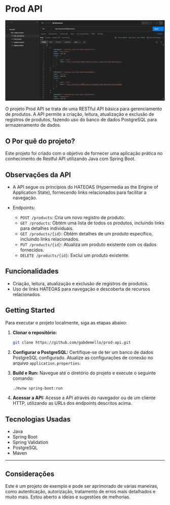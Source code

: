 
# Prod API 

![Print](./readme/print.png)

O projeto Prod API se trata de uma RESTful API básica para gerenciamento de produtos. A API permite a criação, leitura, atualização e exclusão de registros de produtos, fazendo uso do banco de dados PostgreSQL para armazenamento de dados.

## O Por quê do projeto?

Este projeto foi criado com o objetivo de fornecer uma aplicação prática no conhecimento de Restful API utilizando Java com Spring Boot. 

## Observações da API

- A API segue os princípios do HATEOAS (Hypermedia as the Engine of Application State), fornecendo links relacionados para facilitar a navegação.

- Endpoints:
  - `POST /products`: Cria um novo registro de produto.
  - `GET /products`: Obtém uma lista de todos os produtos, incluindo links para detalhes individuais.
  - `GET /products/{id}`: Obtém detalhes de um produto específico, incluindo links relacionados.
  - `PUT /products/{id}`: Atualiza um produto existente com os dados fornecidos.
  - `DELETE /products/{id}`: Exclui um produto existente.

## Funcionalidades

- Criação, leitura, atualização e exclusão de registros de produtos.
- Uso de links HATEOAS para navegação e descoberta de recursos relacionados.

## Getting Started

Para executar o projeto localmente, siga as etapas abaixo:

1. **Clonar o repositório:**
   ```sh
   git clone https://github.com/gabdemello/prod-api.git   
   ```

2. **Configurar o PostgreSQL:**
   Certifique-se de ter um banco de dados PostgreSQL configurado. Atualize as configurações de conexão no arquivo `application.properties`.

3. **Build e Run:**
   Navegue até o diretório do projeto e execute o seguinte comando:
   ```sh
   ./mvnw spring-boot:run
   ```

4. **Acessar a API:**
   Acesse a API através do navegador ou de um cliente HTTP, utilizando as URLs dos endpoints descritos acima.

## Tecnologias Usadas

- Java
- Spring Boot
- Spring Validation
- PostgreSQL
- Maven

---

## Considerações

Este é um projeto de exemplo e pode ser aprimorado de várias maneiras, como autenticação, autorização, tratamento de erros mais detalhados e muito mais. Estou aberto a ideias e sugestões de melhorias.

